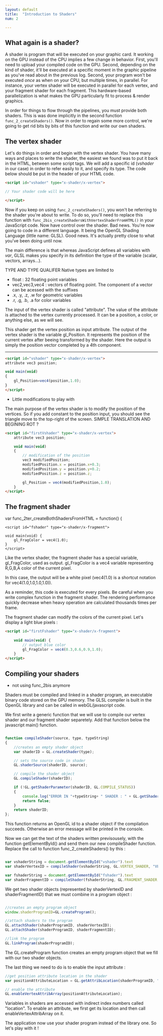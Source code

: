 ```yaml
---
layout: default
title:  "Introduction to Shaders"
num: 2

---
```


## What again is a shader?

A shader is program that will be executed on your graphic card. It working on the GPU instead of the CPU implies a few change in behavior. First, you'll need to upload your compiled code on the GPU. Second, depending on the kind of shader, it'll be executed at a specific moment in the graphic pipeline as you've read about in the previous log. Second, your program won't be executed *once* as when on your CPU, but multiple times, in parallel. For instance, your vertex shader will be executed in parallel for each vertex, and your fragment shader for each fragment. This hardware-based parallelization is what makes the GPU particularly fit to process & render graphics.

In order for things to flow through the pipelines, you must provide both shaders. This is was done implicitly in the second function `func_2_createShaders()`. Now in order to regain some more control, we're going to get rid bits by bits of this function and write our own shaders.


## The vertex shader
Let's do things in order and begin with the vertex shader. You have many ways and places to write the shader, the easiest we found was to put it back in the HTML, between some script tags. We will add a specific id (*vshader* in our case) in order to refer easily to it, and specify its type. The code below should be put in the header of your HTML code.

~~~ html
<script id="vshader" type="x-shader/x-vertex">

// Your shader code will be here

</script>
~~~


Now if you keep on using `func_2_createShaders()`, you won't be referring to the shader you're about to write. To do so, you'll need to replace this function with `func_2bis_createShadersWithVertexShaderFromHTML()` in your JavaScript code. Now have control over the shader. Bad news. You're now going to code in a different language. It being the OpenGL Shading Language (little name: GLSL). Good news. It's actually pretty close to what you've been doing until now.


The main difference is that whereas JavaScript defines all variables with *var*, GLSL makes you specify in its definition the type of the variable (scalar, vectors, arrays...).


TYPE AND TYPE QUALIFER
Native types are limited to

* float : 32 floating point variables
* vec2,vec3,vec4 : vectors of floating point. The component of a vector can be acessed with the suffixes
 * .x, .y, .z, .w for geometric variables
 * .r, .g, .b, .a for color variables



The input of the vertex shader is called "attribute". The value of the attribute is attached to the vertex currently processed. It can be a position, a color, or anything else, as we will see.



This shader get the vertex position as input attribute. The output of the vertex shader is the variable gl_Position. It represents the position of the current vertex after beeing transformed by the shader. Here the output is simply the position vector completed by a 4th component. 


-----

~~~ html
<script id="vshader" type="x-shader/x-vertex">
attribute vec3 position; 

void main(void) 
{ 
    gl_Position=vec4(position,1.0);
}
</script>
~~~


* Little modifications to play with


The main purpose of the vertex shader is to modify the position of the vertices. So if you add constant to the position input, you should see the triangle move to the top-right of the screen. SIMPLE TRANSLATION AND BEGINING ROT ?

~~~ html
<script id="firstVshader" type="x-shader/x-vertex">
    attribute vec3 position; 

    void main(void) 
    { 
        // modification of the position
        vec3 modifiedPosition;
        modifiedPosition.x = position.x+0.3;
        modifiedPosition.y = position.y+0.2;
        modifiedPosition.z = position.z;

        gl_Position = vec4(modifiedPosition,1.0);
    }
</script>

~~~




## The fragment shader
 var func_2ter_createBothShadersFromHTML = function() {

~~~
<script id="fshader" type="x-shader/x-fragment">

void main(void) {
    gl_FragColor = vec4(1.0);
}
</script>
~~~

Like the vertex shader, the fragment shader has a special variable, gl_FragColor, used as output. gl_FragColor is a vec4 variable representing R,G,B,A color of the current pixel. 

In this case, the output will be a white pixel (vec4(1.0) is a shortcut notation for vec4(1.0,1.0,1.0,1.0)). 

As a reminder, this code is executed for every pixels. Be careful when you write complex function in the fragment shader. The rendering performance quickly decrease when heavy operation are calculated thousands times per frame. 




The fragment shader can modify the colors of the current pixel. Let's display a light blue pixels : 

~~~ html
<script id="firstFshader" type="x-shader/x-fragment">
    
    void main(void) {
        // output blue color
        gl_FragColor = vec4(0.3,0.6,0.9,1.0);
    }
</script>

~~~




## Compiling your shaders

* not using func_2bis anymore


Shaders must be compiled and linked in a shader program, an executable binary code stored on the GPU memory. The GLSL compiler is built in the OpenGL library and can be called in webGL/javascript code. 

We first write a generic function that we will use to compile our vertex shader and our fragment shader separetely. Add that function below the javascript main() function. 

~~~ JavaScript

function compileShader(source, type, typeString) 
{
    //creates an empty shader object
    var shaderID = GL.createShader(type);

    // sets the source code in shader
    GL.shaderSource(shaderID, source);

    // compile the shader object
    GL.compileShader(shaderID);

    if (!GL.getShaderParameter(shaderID, GL.COMPILE_STATUS)) 
    {
        console.log("ERROR IN "+typeString+ " SHADER : " + GL.getShaderInfoLog(shaderID));
        return false;
    }
    return shaderID;
};

~~~

This function returns an OpenGL id to a shader object if the compilation succeeds. Otherwise an error message will be printed in the console. 

Now we can get the text of the shaders written previsousely, with the function getElementById() and send them our new compileShader function. Replace the call to function func_2_createShaders() by this :

~~~ JavaScript

var vshaderString = document.getElementById("vshader").text
var shaderVertexID = compileShader(vshaderString, GL.VERTEX_SHADER, "VERTEX");

var fshaderString = document.getElementById("fshader").text
var shaderFragmentID = compileShader(fshaderString, GL.FRAGMENT_SHADER, "FRAGMENT");

~~~

We get two shader objects (represented by shaderVertexID and shaderFragmentID) that we must combine in a program object : 

~~~ JavaScript

//creates an empty program object
window.shaderProgramID=GL.createProgram();

//attach shaders to the program
GL.attachShader(shaderProgramID, shaderVertexID);
GL.attachShader(shaderProgramID, shaderFragmentID);

//link the program
GL.linkProgram(shaderProgramID);

~~~

The GL.createProgram function creates an empty program object that we fill with our two shader objects. 

The last thing we need to do is to enable the input attribute : 

~~~ JavaScript
//get position attribute location in the shader
var positionAttributeLocation = GL.getAttribLocation(shaderProgramID, "position");

// enable the attribute
GL.enableVertexAttribArray(positionAttributeLocation);

~~~

Variables in shaders are accessed with indirect index numbers called "location". To enable an attribute, we first get its location and then call enableVertexAttribArray on it. 

The application now use your shader program instead of the library one. So let's play with it !


